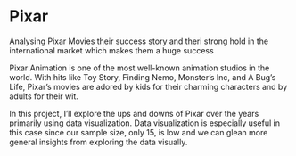 # Pixar
Analysing Pixar Movies their success story and theri strong hold in the international market which makes them a huge success

Pixar Animation is one of the most well-known animation studios in the world. With hits like Toy Story, Finding Nemo, Monster’s Inc, and A Bug’s Life, Pixar’s movies are adored by kids for their charming characters and by adults for their wit.

In this project, I’ll explore the ups and downs of Pixar over the years primarily using data visualization. Data visualization is especially useful in this case since our sample size, only 15, is low and we can glean more general insights from exploring the data visually.
